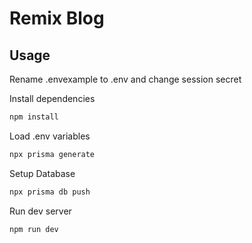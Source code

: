 # Remix Blog

## Usage

Rename .envexample to .env and change session secret

Install dependencies

```sh
npm install
```

Load .env variables

```sh
npx prisma generate
```

Setup Database

```sh
npx prisma db push
```

Run dev server

```sh
npm run dev
```
